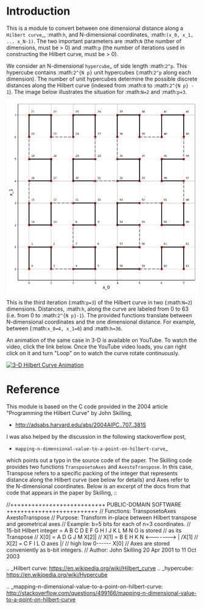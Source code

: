 Introduction
============

This is a module to convert between one dimensional distance along a
`Hilbert curve`_, :math:`h`, and N-dimensional coordinates,
:math:`(x_0, x_1, ... x_N-1)`.  The two important parameters are :math:`N`
(the number of dimensions, must be > 0) and :math:`p` (the number of
iterations used in constructing the Hilbert curve, must be > 0).

We consider an N-dimensional `hypercube`_ of side length :math:`2^p`.
This hypercube contains :math:`2^{N p}` unit hypercubes (:math:`2^p` along
each dimension).  The number of unit hypercubes determine the possible
discrete distances along the Hilbert curve (indexed from :math:`0` to
:math:`2^{N p} - 1`).  The image below illustrates the situation for
:math:`N=2` and :math:`p=3`.

![](nD=2_p=3.png)

   This is the third iteration (:math:`p=3`) of the Hilbert curve in two
   (:math:`N=2`) dimensions.  Distances, :math:`h`, along the curve are
   labeled from 0 to 63 (i.e. from 0 to :math:`2^{N p}-1`).  The provided
   functions translate between N-dimensional coordinates and the one
   dimensional distance.  For example, between (:math:`x_0=4, x_1=6`) and
   :math:`h=36`.


An animation of the same case in 3-D is available on YouTube.  To watch the video,
click the link below.  Once the YouTube video loads, you can right click on it and
turn "Loop" on to watch the curve rotate continuously.

[![3-D Hilbert Curve Animation](https://img.youtube.com/vi/TfJEJidwkBQ/0.jpg)](https://www.youtube.com/watch?v=TfJEJidwkBQ)


Reference
=========

This module is based on the C code provided in the 2004 article
"Programming the Hilbert Curve" by John Skilling,

  - http://adsabs.harvard.edu/abs/2004AIPC..707..381S

I was also helped by the discussion in the following stackoverflow post,

  - `mapping-n-dimensional-value-to-a-point-on-hilbert-curve`_

which points out a typo in the source code of the paper.  The Skilling code
provides two functions ``TransposetoAxes`` and ``AxestoTranspose``.  In this
case, Transpose refers to a specific packing of the integer that represents
distance along the Hilbert curve (see below for details) and
Axes refer to the N-dimensional coordinates.  Below is an excerpt of the docs
from that code that appears in the paper by Skilling, ::

//+++++++++++++++++++++++++++ PUBLIC-DOMAIN SOFTWARE ++++++++++++++++++++++++++
// Functions: TransposetoAxes  AxestoTranspose
// Purpose:   Transform in-place between Hilbert transpose and geometrical axes
// Example:   b=5 bits for each of n=3 coordinates.
//            15-bit Hilbert integer = A B C D E F G H I J K L M N O is stored
//            as its Transpose
//                   X[0] = A D G J M                X[2]|
//                   X[1] = B E H K N    <------->       | /X[1]
//                   X[2] = C F I L O               axes |/
//                          high  low                    0------ X[0]
//            Axes are stored conveniently as b-bit integers.
// Author:    John Skilling  20 Apr 2001 to 11 Oct 2003



.. _Hilbert curve: https://en.wikipedia.org/wiki/Hilbert_curve
.. _hypercube: https://en.wikipedia.org/wiki/Hypercube

.. _mapping-n-dimensional-value-to-a-point-on-hilbert-curve: http://stackoverflow.com/questions/499166/mapping-n-dimensional-value-to-a-point-on-hilbert-curve
